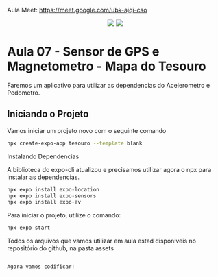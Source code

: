 Aula Meet: https://meet.google.com/ubk-ajqi-cso
<div align = center>
  <img src = "https://github.com/user-attachments/assets/2ea2acc2-d636-4f0f-9b3e-dcb4f8b6e447">
  <img src = "https://github.com/user-attachments/assets/bf7151ea-dfcc-42d9-b4fe-6ede2e5f4649">


 

</div>  


# Aula 07 -  Sensor de GPS e Magnetometro - Mapa do Tesouro

Faremos um aplicativo para utilizar as dependencias do Acelerometro e Pedometro.

## Iniciando o Projeto

Vamos iniciar um projeto novo com o seguinte comando

```bash
npx create-expo-app tesouro --template blank
```
Instalando Dependencias

A biblioteca do expo-cli atualizou e precisamos utilizar agora o npx para instalar as dependencias.

```bash
npx expo install expo-location
npx expo install expo-sensors
npx expo install expo-av

```
Para iniciar o projeto, utilize o comando:

```bash
npx expo start
```
Todos os arquivos que vamos utilizar em aula estad disponiveis no repositório do github, na pasta assets

```bash

Agora vamos codificar!




